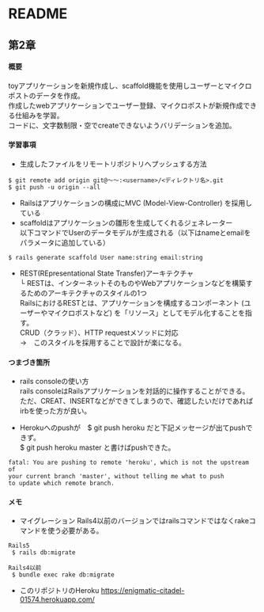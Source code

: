 # README

## 第2章

#### 概要

toyアプリケーションを新規作成し、scaffold機能を使用しユーザーとマイクロポストのデータを作成。<br>
作成したwebアプリケーションでユーザー登録、マイクロポストが新規作成できる仕組みを学習。<br>
コードに、文字数制限・空でcreateできないようバリデーションを追加。

#### 学習事項

* 生成したファイルをリモートリポジトリへプッシュする方法
```
$ git remote add origin git@〜〜:<username>/<ディレクトリ名>.git
$ git push -u origin --all
```
* Railsはアプリケーションの構成にMVC (Model-View-Controller) を採用している
* scaffoldはアプリケーションの雛形を生成してくれるジェネレーター<br>
以下コマンドでUserのデータモデルが生成される（以下はnameとemailをパラメータに追加している）
```
$ rails generate scaffold User name:string email:string
```
* REST(REpresentational State Transfer)アーキテクチャ<br>
└ RESTは、インターネットそのものやWebアプリケーションなどを構築するためのアーキテクチャのスタイルの1つ<br>
RailsにおけるRESTとは、アプリケーションを構成するコンポーネント (ユーザーやマイクロポストなど) を「リソース」としてモデル化することを指す。<br>
CRUD（クラッド）、HTTP requestメソッドに対応<br>
→　このスタイルを採用することで設計が楽になる。


#### つまづき箇所

* rails consoleの使い方<br>
rails consoleはRailsアプリケーションを対話的に操作することができる。
ただ、CREAT、INSERTなどができてしまうので、確認したいだけであればirbを使った方が良い。

* Herokuへのpushが　$ git push heroku だと下記メッセージが出てpushできず。<br>
$ git push heroku master と書けばpushできた。<br>
```
fatal: You are pushing to remote 'heroku', which is not the upstream of
your current branch 'master', without telling me what to push
to update which remote branch.
```



#### メモ

* マイグレーション
Rails4以前のバージョンではrailsコマンドではなくrakeコマンドを使う必要がある。
```
Rails5
 $ rails db:migrate

Rails4以前
 $ bundle exec rake db:migrate
```

* このリポジトリのHeroku 
https://enigmatic-citadel-01574.herokuapp.com/
